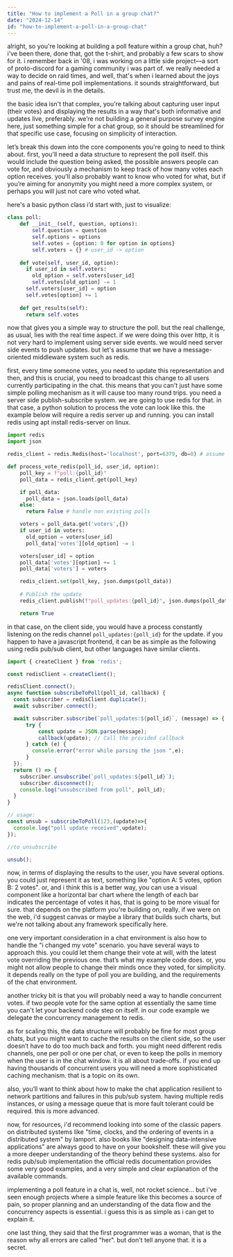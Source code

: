 ```yaml
---
title: "How to implement a Poll in a group chat?"
date: "2024-12-14"
id: "how-to-implement-a-poll-in-a-group-chat"
---
```


alright, so you're looking at building a poll feature within a group chat, huh? i've been there, done that, got the t-shirt, and probably a few scars to show for it. i remember back in '08, i was working on a little side project—a sort of proto-discord for a gaming community i was part of. we really needed a way to decide on raid times, and well, that's when i learned about the joys and pains of real-time poll implementations. it sounds straightforward, but trust me, the devil is in the details.

the basic idea isn't that complex, you're talking about capturing user input (their votes) and displaying the results in a way that's both informative and updates live, preferably. we’re not building a general purpose survey engine here, just something simple for a chat group, so it should be streamlined for that specific use case, focusing on simplicity of interaction.

let’s break this down into the core components you're going to need to think about. first, you'll need a data structure to represent the poll itself. this would include the question being asked, the possible answers people can vote for, and obviously a mechanism to keep track of how many votes each option receives. you'll also probably want to know who voted for what, but if you’re aiming for anonymity you might need a more complex system, or perhaps you will just not care who voted what.

here's a basic python class i’d start with, just to visualize:

```python
class poll:
    def __init__(self, question, options):
        self.question = question
        self.options = options
        self.votes = {option: 0 for option in options}
        self.voters = {} # user_id -> option
    
    def vote(self, user_id, option):
      if user_id in self.voters:
        old_option = self.voters[user_id]
        self.votes[old_option] -= 1
      self.voters[user_id] = option
      self.votes[option] += 1
    
    def get_results(self):
      return self.votes
```

now that gives you a simple way to structure the poll. but the real challenge, as usual, lies with the real time aspect. if we were doing this over http, it is not very hard to implement using server side events. we would need server side events to push updates. but let's assume that we have a message-oriented middleware system such as redis.

first, every time someone votes, you need to update this representation and then, and this is crucial, you need to broadcast this change to all users currently participating in the chat. this means that you can't just have some simple polling mechanism as it will cause too many round trips. you need a server side publish-subscribe system. we are going to use redis for that. in that case, a python solution to process the vote can look like this. the example below will require a redis server up and running. you can install redis using apt install redis-server on linux.

```python
import redis
import json

redis_client = redis.Redis(host='localhost', port=6379, db=0) # assume redis is running on localhost

def process_vote_redis(poll_id, user_id, option):
    poll_key = f"poll:{poll_id}"
    poll_data = redis_client.get(poll_key)

    if poll_data:
      poll_data = json.loads(poll_data)
    else:
      return False # handle non existing polls

    voters = poll_data.get('voters',{})
    if user_id in voters:
      old_option = voters[user_id]
      poll_data['votes'][old_option] -= 1

    voters[user_id] = option
    poll_data['votes'][option] += 1
    poll_data['voters'] = voters

    redis_client.set(poll_key, json.dumps(poll_data))
    
    # Publish the update
    redis_client.publish(f"poll_updates:{poll_id}", json.dumps(poll_data))

    return True
```

in that case, on the client side, you would have a process constantly listening on the redis channel `poll_updates:{poll_id}` for the update. if you happen to have a javascript frontend, it can be as simple as the following using redis pub/sub client, but other languages have similar clients.

```javascript
import { createClient } from 'redis';

const redisClient = createClient();

redisClient.connect();
async function subscribeToPoll(poll_id, callback) {
  const subscriber = redisClient.duplicate();
  await subscriber.connect();

  await subscriber.subscribe(`poll_updates:${poll_id}`, (message) => {
      try {
          const update = JSON.parse(message);
          callback(update); // Call the provided callback
      } catch (e) {
        console.error("error while parsing the json ",e);
      }
  });
  return () => {
    subscriber.unsubscribe(`poll_updates:${poll_id}`);
    subscriber.disconnect();
    console.log("unsubscribed from poll", poll_id);
  }
}

// usage:
const unsub = subscribeToPoll(123,(update)=>{
  console.log("poll update received",update);
});

//to unsubscribe

unsub();
```

now, in terms of displaying the results to the user, you have several options. you could just represent it as text, something like "option A: 5 votes, option B: 2 votes". or, and i think this is a better way, you can use a visual component like a horizontal bar chart where the length of each bar indicates the percentage of votes it has, that is going to be more visual for sure. that depends on the platform you're building on, really. if we were on the web, i'd suggest canvas or maybe a library that builds such charts, but we're not talking about any framework specifically here.

one very important consideration in a chat environment is also how to handle the "i changed my vote" scenario. you have several ways to approach this. you could let them change their vote at will, with the latest vote overriding the previous one. that’s what my example code does. or, you might not allow people to change their minds once they voted, for simplicity. it depends really on the type of poll you are building, and the requirements of the chat environment.

another tricky bit is that you will probably need a way to handle concurrent votes. if two people vote for the same option at essentially the same time you can't let your backend code step on itself. in our code example we delegate the concurrency management to redis.

as for scaling this, the data structure will probably be fine for most group chats, but you might want to cache the results on the client side, so the user doesn’t have to do too much back and forth. you might need different redis channels, one per poll or one per chat, or even to keep the polls in memory when the user is in the chat window. it is all about trade-offs. if you end up having thousands of concurrent users you will need a more sophisticated caching mechanism. that is a topic on its own.

also, you’ll want to think about how to make the chat application resilient to network partitions and failures in this pub/sub system. having multiple redis instances, or using a message queue that is more fault tolerant could be required. this is more advanced.

now, for resources, i'd recommend looking into some of the classic papers on distributed systems like "time, clocks, and the ordering of events in a distributed system" by lamport. also books like "designing data-intensive applications" are always good to have on your bookshelf. these will give you a more deeper understanding of the theory behind these systems. also for redis pub/sub implementation the official redis documentation provides some very good examples, and a very simple and clear explanation of the available commands.

implementing a poll feature in a chat is, well, not rocket science… but i've seen enough projects where a simple feature like this becomes a source of pain, so proper planning and an understanding of the data flow and the concurrency aspects is essential. i guess this is as simple as i can get to explain it.

one last thing, they said that the first programmer was a woman, that is the reason why all errors are called "her". but don't tell anyone that. it is a secret.
